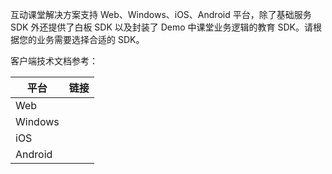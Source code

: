 互动课堂解决方案支持 Web、Windows、iOS、Android 平台，除了基础服务 SDK 外还提供了白板 SDK 以及封装了 Demo 中课堂业务逻辑的教育 SDK。请根据您的业务需要选择合适的 SDK。

客户端技术文档参考：

| 平台    | 链接 |
| ------- | ---- |
| Web     |      |
| Windows |      |
| iOS     |      |
| Android |      |


